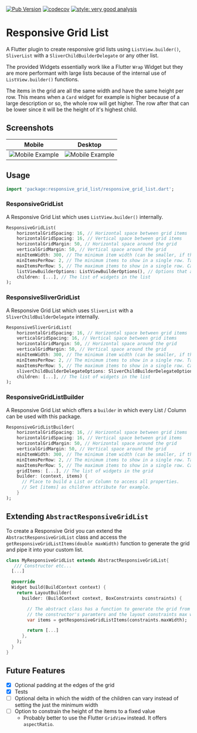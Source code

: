 [![Pub Version](https://img.shields.io/pub/v/responsive_grid_list)](https://pub.dev/packages/responsive_grid_list)
[![codecov](https://codecov.io/gh/hauketoenjes/responsive_grid_list/branch/main/graph/badge.svg?token=RFLRJ6R0U0)](https://codecov.io/gh/hauketoenjes/responsive_grid_list)
[![style: very good analysis](https://img.shields.io/badge/style-very_good_analysis-B22C89.svg)](https://pub.dev/packages/very_good_analysis)

# Responsive Grid List

A Flutter plugin to create responsive grid lists using `ListView.builder()`, `SliverList` with a `SliverChildBuilderDelegate` or any other list.

The provided Widgets essentially work like a Flutter `Wrap` Widget but they are more performant with large lists because of the internal use of `ListView.builder()` functions.

The items in the grid are all the same width and have the same height per row. This means when a `Card` widget for example is higher because of a large description or so, the whole row will get higher. The row after that can be lower since it will be the height of it's highest child.

## Screenshots

|                                                              Mobile                                                               |                                                              Desktop                                                               |
| :-------------------------------------------------------------------------------------------------------------------------------: | :--------------------------------------------------------------------------------------------------------------------------------: |
| <img alt="Mobile Example" src="https://raw.githubusercontent.com/hauketoenjes/responsive_grid_list/main/screenshots/mobile.png"/> | <img alt="Mobile Example" src="https://raw.githubusercontent.com/hauketoenjes/responsive_grid_list/main/screenshots/desktop.png"/> |

## Usage

```dart
import 'package:responsive_grid_list/responsive_grid_list.dart';
```

### ResponsiveGridList

A Responsive Grid List which uses `ListView.builder()` internally.

```dart
ResponsiveGridList(
    horizontalGridSpacing: 16, // Horizontal space between grid items
    horizontalGridSpacing: 16, // Vertical space between grid items
    horizontalGridMargin: 50, // Horizontal space around the grid
    verticalGridMargin: 50, // Vertical space around the grid
    minItemWidth: 300, // The minimum item width (can be smaller, if the layout constraints are smaller)
    minItemsPerRow: 2, // The minimum items to show in a single row. Takes precedence over minItemWidth
    maxItemsPerRow: 5, // The maximum items to show in a single row. Can be useful on large screens
    listViewBuilderOptions: ListViewBuilderOptions(), // Options that are getting passed to the ListView.builder() function
    children: [...], // The list of widgets in the list
);
```

### ResponsiveSliverGridList

A Responsive Grid List which uses `SliverList` with a `SliverChildBuilderDelegate` internally.

```dart
ResponsiveSliverGridList(
    horizontalGridSpacing: 16, // Horizontal space between grid items
    verticalGridSpacing: 16, // Vertical space between grid items
    horizontalGridMargin: 50, // Horizontal space around the grid
    verticalGridMargin: 50, // Vertical space around the grid
    minItemWidth: 300, // The minimum item width (can be smaller, if the layout constraints are smaller)
    minItemsPerRow: 2, // The minimum items to show in a single row. Takes precedence over minItemWidth
    maxItemsPerRow: 5, // The maximum items to show in a single row. Can be useful on large screens
    sliverChildBuilderDelegateOptions: SliverChildBuilderDelegateOptions(), // Options that are getting passed to the SliverChildBuilderDelegate() function
    children: [...], // The list of widgets in the list
);
```

### ResponsiveGridListBuilder

A Responsive Grid List which offers a `builder` in which every List / Column can be used with this package.

```dart
ResponsiveGridListBuilder(
    horizontalGridSpacing: 16, // Horizontal space between grid items
    horizontalGridSpacing: 16, // Vertical space between grid items
    horizontalGridMargin: 50, // Horizontal space around the grid
    verticalGridMargin: 50, // Vertical space around the grid
    minItemWidth: 300, // The minimum item width (can be smaller, if the layout constraints are smaller)
    minItemsPerRow: 2, // The minimum items to show in a single row. Takes precedence over minItemWidth
    maxItemsPerRow: 5, // The maximum items to show in a single row. Can be useful on large screens
    gridItems: [...], // The list of widgets in the grid
    builder: (context, items) {
      // Place to build a List or Column to access all properties.
      // Set [items] as children attribute for example.
    }
);
```

## Extending `AbstractResponsiveGridList`

To create a Responsive Grid you can extend the `AbstractResponsiveGridList` class and access the `getResponsiveGridListItems(double maxWidth)` function to generate the grid and pipe it into your custom list.

```dart
class MyResponsiveGridList extends AbstractResponsiveGridList{
   /// Constructor etc...
  [...]

  @override
  Widget build(BuildContext context) {
    return LayoutBuilder(
      builder: (BuildContext context, BoxConstraints constraints) {

        // The abstract class has a function to generate the grid from
        // the constructor's paramters and the layout constraints max width
        var items = getResponsiveGridListItems(constraints.maxWidth);

        return [...]
      },
    );
  }
}
```

## Future Features

- [x] Optional padding at the edges of the grid
- [x] Tests
- [ ] Optional delta in which the width of the children can vary instead of setting the just the minimum width
- [ ] Option to constrain the height of the items to a fixed value
  - Probably better to use the Flutter `GridView` instead. It offers `aspectRatio`.
